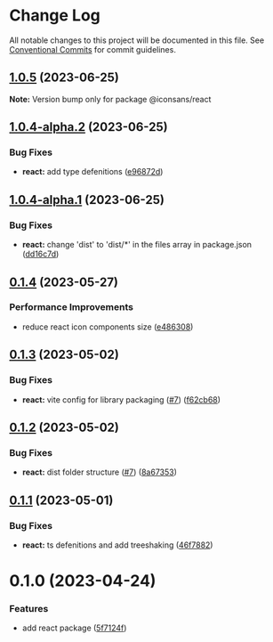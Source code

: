 # Change Log

All notable changes to this project will be documented in this file.
See [Conventional Commits](https://conventionalcommits.org) for commit guidelines.

## [1.0.5](https://github.com/mortezasabihi/iconsans/compare/@iconsans/react@1.0.4...@iconsans/react@1.0.5) (2023-06-25)

**Note:** Version bump only for package @iconsans/react

## [1.0.4-alpha.2](https://github.com/mortezasabihi/iconsans/compare/@iconsans/react@1.0.4-alpha.1...@iconsans/react@1.0.4-alpha.2) (2023-06-25)

### Bug Fixes

- **react:** add type defenitions ([e96872d](https://github.com/mortezasabihi/iconsans/commit/e96872d4e4e3e211622aeaa7a021f0dfa6ef0c85))

## [1.0.4-alpha.1](https://github.com/mortezasabihi/iconsans/compare/@iconsans/react@1.0.4-alpha.0...@iconsans/react@1.0.4-alpha.1) (2023-06-25)

### Bug Fixes

- **react:** change 'dist' to 'dist/\*' in the files array in package.json ([dd16c7d](https://github.com/mortezasabihi/iconsans/commit/dd16c7d5b0571c8e40c14960731b6e13e175207f))

## [0.1.4](https://github.com/mortezasabihi/iconsans/compare/@iconsans/react@0.1.3...@iconsans/react@0.1.4) (2023-05-27)

### Performance Improvements

- reduce react icon components size ([e486308](https://github.com/mortezasabihi/iconsans/commit/e48630860e2794ff041b79b54b0fd343f5a40bc2))

## [0.1.3](https://github.com/mortezasabihi/iconsans/compare/@iconsans/react@0.1.2...@iconsans/react@0.1.3) (2023-05-02)

### Bug Fixes

- **react:** vite config for library packaging ([#7](https://github.com/mortezasabihi/iconsans/issues/7)) ([f62cb68](https://github.com/mortezasabihi/iconsans/commit/f62cb687c102b8c23edc446061802105e32e0632))

## [0.1.2](https://github.com/mortezasabihi/iconsans/compare/@iconsans/react@0.1.1...@iconsans/react@0.1.2) (2023-05-02)

### Bug Fixes

- **react:** dist folder structure ([#7](https://github.com/mortezasabihi/iconsans/issues/7)) ([8a67353](https://github.com/mortezasabihi/iconsans/commit/8a6735321d6ae9281d00f430029cf830241131c9))

## [0.1.1](https://github.com/mortezasabihi/iconsans/compare/@iconsans/react@0.1.0...@iconsans/react@0.1.1) (2023-05-01)

### Bug Fixes

- **react:** ts defenitions and add treeshaking ([46f7882](https://github.com/mortezasabihi/iconsans/commit/46f78825ace1a0f5e2fcabc370d02e4fc99ad358))

# 0.1.0 (2023-04-24)

### Features

- add react package ([5f7124f](https://github.com/mortezasabihi/iconsans/commit/5f7124f1b43922471279e7c33c9686fb422933f7))
